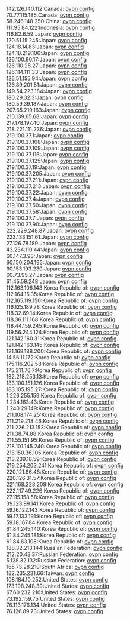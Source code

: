 142.126.140.112:Canada: [ovpn config](vpn/142_126_140_112.ovpn)  
70.77.115.185:Canada: [ovpn config](vpn/70_77_115_185.ovpn)  
58.246.148.250:China: [ovpn config](vpn/58_246_148_250.ovpn)  
111.95.84.122:Indonesia: [ovpn config](vpn/111_95_84_122.ovpn)  
116.82.6.59:Japan: [ovpn config](vpn/116_82_6_59.ovpn)  
120.51.15.245:Japan: [ovpn config](vpn/120_51_15_245.ovpn)  
124.18.14.83:Japan: [ovpn config](vpn/124_18_14_83.ovpn)  
124.18.219.106:Japan: [ovpn config](vpn/124_18_219_106.ovpn)  
126.100.90.17:Japan: [ovpn config](vpn/126_100_90_17.ovpn)  
126.110.28.27:Japan: [ovpn config](vpn/126_110_28_27.ovpn)  
126.114.111.33:Japan: [ovpn config](vpn/126_114_111_33.ovpn)  
126.51.155.94:Japan: [ovpn config](vpn/126_51_155_94.ovpn)  
126.89.201.51:Japan: [ovpn config](vpn/126_89_201_51.ovpn)  
149.54.223.184:Japan: [ovpn config](vpn/149_54_223_184.ovpn)  
180.29.32.3:Japan: [ovpn config](vpn/180_29_32_3.ovpn)  
180.59.39.187:Japan: [ovpn config](vpn/180_59_39_187.ovpn)  
207.65.219.163:Japan: [ovpn config](vpn/207_65_219_163.ovpn)  
210.139.65.68:Japan: [ovpn config](vpn/210_139_65_68.ovpn)  
217.178.197.40:Japan: [ovpn config](vpn/217_178_197_40.ovpn)  
218.221.111.236:Japan: [ovpn config](vpn/218_221_111_236.ovpn)  
219.100.37.1:Japan: [ovpn config](vpn/219_100_37_1.ovpn)  
219.100.37.108:Japan: [ovpn config](vpn/219_100_37_108.ovpn)  
219.100.37.109:Japan: [ovpn config](vpn/219_100_37_109.ovpn)  
219.100.37.116:Japan: [ovpn config](vpn/219_100_37_116.ovpn)  
219.100.37.125:Japan: [ovpn config](vpn/219_100_37_125.ovpn)  
219.100.37.19:Japan: [ovpn config](vpn/219_100_37_19.ovpn)  
219.100.37.205:Japan: [ovpn config](vpn/219_100_37_205.ovpn)  
219.100.37.211:Japan: [ovpn config](vpn/219_100_37_211.ovpn)  
219.100.37.213:Japan: [ovpn config](vpn/219_100_37_213.ovpn)  
219.100.37.22:Japan: [ovpn config](vpn/219_100_37_22.ovpn)  
219.100.37.4:Japan: [ovpn config](vpn/219_100_37_4.ovpn)  
219.100.37.50:Japan: [ovpn config](vpn/219_100_37_50.ovpn)  
219.100.37.58:Japan: [ovpn config](vpn/219_100_37_58.ovpn)  
219.100.37.7:Japan: [ovpn config](vpn/219_100_37_7.ovpn)  
219.100.37.90:Japan: [ovpn config](vpn/219_100_37_90.ovpn)  
222.229.248.87:Japan: [ovpn config](vpn/222_229_248_87.ovpn)  
223.133.151.61:Japan: [ovpn config](vpn/223_133_151_61.ovpn)  
27.126.78.189:Japan: [ovpn config](vpn/27_126_78_189.ovpn)  
43.234.110.44:Japan: [ovpn config](vpn/43_234_110_44.ovpn)  
60.147.3.93:Japan: [ovpn config](vpn/60_147_3_93.ovpn)  
60.150.204.195:Japan: [ovpn config](vpn/60_150_204_195.ovpn)  
60.153.193.239:Japan: [ovpn config](vpn/60_153_193_239.ovpn)  
60.73.95.27:Japan: [ovpn config](vpn/60_73_95_27.ovpn)  
61.45.59.248:Japan: [ovpn config](vpn/61_45_59_248.ovpn)  
112.163.106.143:Korea Republic of: [ovpn config](vpn/112_163_106_143.ovpn)  
112.164.15.35:Korea Republic of: [ovpn config](vpn/112_164_15_35.ovpn)  
112.165.119.150:Korea Republic of: [ovpn config](vpn/112_165_119_150.ovpn)  
116.125.189.78:Korea Republic of: [ovpn config](vpn/116_125_189_78.ovpn)  
118.32.69.14:Korea Republic of: [ovpn config](vpn/118_32_69_14.ovpn)  
118.36.111.168:Korea Republic of: [ovpn config](vpn/118_36_111_168.ovpn)  
118.44.159.245:Korea Republic of: [ovpn config](vpn/118_44_159_245.ovpn)  
119.56.244.124:Korea Republic of: [ovpn config](vpn/119_56_244_124.ovpn)  
121.142.160.31:Korea Republic of: [ovpn config](vpn/121_142_160_31.ovpn)  
121.142.163.145:Korea Republic of: [ovpn config](vpn/121_142_163_145.ovpn)  
121.168.188.200:Korea Republic of: [ovpn config](vpn/121_168_188_200.ovpn)  
14.56.11.172:Korea Republic of: [ovpn config](vpn/14_56_11_172.ovpn)  
175.116.202.58:Korea Republic of: [ovpn config](vpn/175_116_202_58.ovpn)  
175.211.76.7:Korea Republic of: [ovpn config](vpn/175_211_76_7.ovpn)  
182.218.253.13:Korea Republic of: [ovpn config](vpn/182_218_253_13.ovpn)  
183.100.151.126:Korea Republic of: [ovpn config](vpn/183_100_151_126.ovpn)  
183.105.195.27:Korea Republic of: [ovpn config](vpn/183_105_195_27.ovpn)  
1.226.255.159:Korea Republic of: [ovpn config](vpn/1_226_255_159.ovpn)  
1.234.163.43:Korea Republic of: [ovpn config](vpn/1_234_163_43.ovpn)  
1.240.29.149:Korea Republic of: [ovpn config](vpn/1_240_29_149.ovpn)  
211.108.174.25:Korea Republic of: [ovpn config](vpn/211_108_174_25.ovpn)  
211.219.218.46:Korea Republic of: [ovpn config](vpn/211_219_218_46.ovpn)  
211.226.213.153:Korea Republic of: [ovpn config](vpn/211_226_213_153.ovpn)  
211.38.74.88:Korea Republic of: [ovpn config](vpn/211_38_74_88.ovpn)  
211.55.151.95:Korea Republic of: [ovpn config](vpn/211_55_151_95.ovpn)  
218.101.145.240:Korea Republic of: [ovpn config](vpn/218_101_145_240.ovpn)  
218.150.36.105:Korea Republic of: [ovpn config](vpn/218_150_36_105.ovpn)  
218.239.18.59:Korea Republic of: [ovpn config](vpn/218_239_18_59.ovpn)  
219.254.203.241:Korea Republic of: [ovpn config](vpn/219_254_203_241.ovpn)  
220.121.86.48:Korea Republic of: [ovpn config](vpn/220_121_86_48.ovpn)  
220.126.31.57:Korea Republic of: [ovpn config](vpn/220_126_31_57.ovpn)  
221.168.228.209:Korea Republic of: [ovpn config](vpn/221_168_228_209.ovpn)  
222.117.49.226:Korea Republic of: [ovpn config](vpn/222_117_49_226.ovpn)  
27.115.158.58:Korea Republic of: [ovpn config](vpn/27_115_158_58.ovpn)  
39.123.99.141:Korea Republic of: [ovpn config](vpn/39_123_99_141.ovpn)  
59.16.122.143:Korea Republic of: [ovpn config](vpn/59_16_122_143.ovpn)  
59.17.133.191:Korea Republic of: [ovpn config](vpn/59_17_133_191.ovpn)  
59.18.167.84:Korea Republic of: [ovpn config](vpn/59_18_167_84.ovpn)  
61.84.245.140:Korea Republic of: [ovpn config](vpn/61_84_245_140.ovpn)  
61.84.245.181:Korea Republic of: [ovpn config](vpn/61_84_245_181.ovpn)  
61.84.63.108:Korea Republic of: [ovpn config](vpn/61_84_63_108.ovpn)  
188.32.213.144:Russian Federation: [ovpn config](vpn/188_32_213_144.ovpn)  
212.20.43.37:Russian Federation: [ovpn config](vpn/212_20_43_37.ovpn)  
5.128.32.132:Russian Federation: [ovpn config](vpn/5_128_32_132.ovpn)  
165.73.28.219:South Africa: [ovpn config](vpn/165_73_28_219.ovpn)  
182.235.231.66:Taiwan: [ovpn config](vpn/182_235_231_66.ovpn)  
108.184.10.252:United States: [ovpn config](vpn/108_184_10_252.ovpn)  
173.198.248.39:United States: [ovpn config](vpn/173_198_248_39.ovpn)  
67.60.232.210:United States: [ovpn config](vpn/67_60_232_210.ovpn)  
73.192.159.75:United States: [ovpn config](vpn/73_192_159_75.ovpn)  
76.113.176.134:United States: [ovpn config](vpn/76_113_176_134.ovpn)  
76.126.89.73:United States: [ovpn config](vpn/76_126_89_73.ovpn)  
